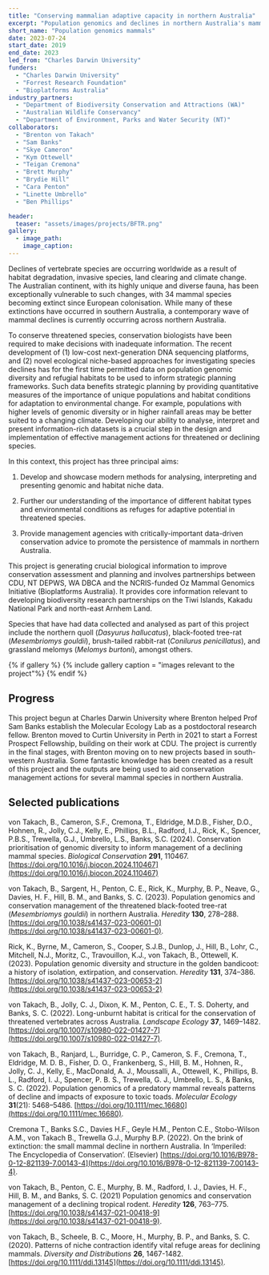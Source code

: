 ```yaml
---
title: "Conserving mammalian adaptive capacity in northern Australia"
excerpt: "Population genomics and declines in northern Australia's mammal fauna."
short_name: "Population genomics mammals"
date: 2023-07-24
start_date: 2019
end_date: 2023
led_from: "Charles Darwin University"
funders:
  - "Charles Darwin University"
  - "Forrest Research Foundation"
  - "Bioplatforms Australia"
industry_partners:
  - "Department of Biodiversity Conservation and Attractions (WA)"
  - "Australian Wildlife Conservancy"
  - "Department of Environment, Parks and Water Security (NT)"
collaborators:
  - "Brenton von Takach"
  - "Sam Banks"
  - "Skye Cameron"
  - "Kym Ottewell"
  - "Teigan Cremona"
  - "Brett Murphy"
  - "Brydie Hill"
  - "Cara Penton"
  - "Linette Umbrello"
  - "Ben Phillips"

header:
  teaser: "assets/images/projects/BFTR.png"
gallery:
  - image_path: 
    image_caption: 
---
```


Declines of vertebrate species are occurring worldwide as a result of habitat degradation, invasive species, land clearing and climate change. The Australian continent, with its highly unique and diverse fauna, has been exceptionally vulnerable to such changes, with 34 mammal species becoming extinct since European colonisation. While many of these extinctions have occurred in southern Australia, a contemporary wave of mammal declines is currently occurring across northern Australia.

To conserve threatened species, conservation biologists have been required to make decisions with inadequate information. The recent development of (1) low-cost next-generation DNA sequencing platforms, and (2) novel ecological niche-based approaches for investigating species declines has for the first time permitted data on population genomic diversity and refugial habitats to be used to inform strategic planning frameworks. Such data benefits strategic planning by providing quantitative measures of the importance of unique populations and habitat conditions for adaptation to environmental change. For example, populations with higher levels of genomic diversity or in higher rainfall areas may be better suited to a changing climate. Developing our ability to analyse, interpret and present information-rich datasets is a crucial step in the design and implementation of effective management actions for threatened or declining species.

In this context, this project has three principal aims:

1. Develop and showcase modern methods for analysing, interpreting and presenting genomic and habitat niche data.

2. Further our understanding of the importance of different habitat types and environmental conditions as refuges for adaptive potential in threatened species.

3. Provide management agencies with critically-important data-driven conservation advice to promote the persistence of mammals in northern Australia.

This project is generating crucial biological information to improve conservation assessment and planning and involves partnerships between CDU, NT DEPWS, WA DBCA and the NCRIS-funded Oz Mammal Genomics Initiative (Bioplatforms Australia). It provides core information relevant to developing biodiversity research partnerships on the Tiwi Islands, Kakadu National Park and north-east Arnhem Land.

Species that have had data collected and analysed as part of this project include the northern quoll (*Dasyurus hallucatus*), black-footed tree-rat (*Mesembriomys gouldii*), brush-tailed rabbit-rat (*Conilurus penicillatus*), and grassland melomys (*Melomys burtoni*), amongst others.


{% if gallery %}
{% include gallery caption = "images relevant to the project"%}
{% endif %}

## Progress

This project begun at Charles Darwin University where Brenton helped Prof Sam Banks establish the Molecular Ecology Lab as a postdoctoral research fellow. Brenton moved to Curtin University in Perth in 2021 to start a Forrest Prospect Fellowship, building on their work at CDU. The project is currently in the final stages, with Brenton moving on to new projects based in south-western Australia. Some fantastic knowledge has been created as a result of this project and the outputs are being used to aid conservation management actions for several mammal species in northern Australia.


## Selected publications

von Takach, B., Cameron, S.F., Cremona, T., Eldridge, M.D.B., Fisher, D.O., Hohnen, R., Jolly, C.J., Kelly, E., Phillips, B.L., Radford, I.J., Rick, K., Spencer, P.B.S., Trewella, G.J., Umbrello, L.S., Banks, S.C. (2024). Conservation prioritisation of genomic diversity to inform management of a declining mammal species. *Biological Conservation* **291**, 110467. [https://doi.org/10.1016/j.biocon.2024.110467](https://doi.org/10.1016/j.biocon.2024.110467)

von Takach, B., Sargent, H., Penton, C. E., Rick, K., Murphy, B. P., Neave, G., Davies, H. F., Hill, B. M., and Banks, S. C. (2023). Population genomics and conservation management of the threatened black-footed tree-rat (*Mesembriomys gouldii*) in northern Australia. *Heredity* **130**, 278–288. [https://doi.org/10.1038/s41437-023-00601-0](https://doi.org/10.1038/s41437-023-00601-0).

Rick, K., Byrne, M., Cameron, S., Cooper, S.J.B., Dunlop, J., Hill, B., Lohr, C., Mitchell, N.J., Moritz, C., Travouillon, K.J., von Takach, B., Ottewell, K. (2023). Population genomic diversity and structure in the golden bandicoot: a history of isolation, extirpation, and conservation. *Heredity* **131**, 374–386. [https://doi.org/10.1038/s41437-023-00653-2](https://doi.org/10.1038/s41437-023-00653-2)

von Takach, B., Jolly, C. J., Dixon, K. M., Penton, C. E., T. S. Doherty, and Banks, S. C. (2022). Long-unburnt habitat is critical for the conservation of threatened vertebrates across Australia. *Landscape Ecology* **37**, 1469–1482. [https://doi.org/10.1007/s10980-022-01427-7](https://doi.org/10.1007/s10980-022-01427-7).

von Takach, B., Ranjard, L., Burridge, C. P., Cameron, S. F., Cremona, T., Eldridge, M. D. B., Fisher, D. O., Frankenberg, S., Hill, B. M., Hohnen, R., Jolly, C. J., Kelly, E., MacDonald, A. J., Moussalli, A., Ottewell, K., Phillips, B. L., Radford, I. J., Spencer, P. B. S., Trewella, G. J., Umbrello, L. S., & Banks, S. C. (2022). Population genomics of a predatory mammal reveals patterns of decline and impacts of exposure to toxic toads. *Molecular Ecology* **31**(21): 5468–5486. [https://doi.org/10.1111/mec.16680](https://doi.org/10.1111/mec.16680).

Cremona T., Banks S.C., Davies H.F., Geyle H.M., Penton C.E., Stobo-Wilson A.M., von Takach B., Trewella G.J., Murphy B.P. (2022). On the brink of extinction: the small mammal decline in northern Australia. In ‘Imperiled: The Encyclopedia of Conservation’. (Elsevier) [https://doi.org/10.1016/B978-0-12-821139-7.00143-4](https://doi.org/10.1016/B978-0-12-821139-7.00143-4).

von Takach, B., Penton, C. E., Murphy, B. M., Radford, I. J., Davies, H. F., Hill, B. M., and Banks, S. C. (2021) Population genomics and conservation management of a declining tropical rodent. *Heredity* **126**, 763–775. [https://doi.org/10.1038/s41437-021-00418-9](https://doi.org/10.1038/s41437-021-00418-9).

von Takach, B., Scheele, B. C., Moore, H., Murphy, B. P., and Banks, S. C. (2020). Patterns of niche contraction identify vital refuge areas for declining mammals. *Diversity and Distributions* **26**, 1467-1482. [https://doi.org/10.1111/ddi.13145](https://doi.org/10.1111/ddi.13145).
